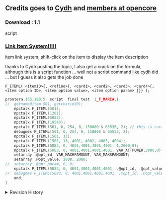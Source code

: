 ## Credits goes to [Cydh](https://rathena.org/board/topic/118548-release-script-command-itemlink-to-generate/) and [members at opencore](https://github.com/OpenKore/openkore/issues/2477)

### Download : 1.1
script


### [Link Item System!!!!!](http://herc.ws/board/topic/10701-link-item-system/)

item link system, shift-click on the item to display the item description

thanks to Cydh posting the topic, I also get a crack on the formula,  
although this is a script function ... well not a script command like cydh did ... but I guess it also gets the job done


`F_ITEML( <ItemID>{, <refine>{, <card1>, <card2>, <card3>, <card4>{, <item option ID>, <item option value>, <item option param> }}} );`

```c
prontera,155,180,5	script	final test	1_F_MARIA,{
//	getnameditem 501, getcharid(0);
	npctalk F_ITEML(501);
	npctalk F_ITEML(1201);
	npctalk F_ITEML(5083);
	npctalk F_ITEML(19543);
	npctalk F_ITEML(501, 0, 254, 0, 150000 & 65535, 2); // this is currently bug in hercules
	debugmes F_ITEML(501, 0, 254, 0, 150000 & 65535, 2);
	npctalk F_ITEML(1501, 13);
	npctalk F_ITEML(1501, 13, 4001, 4002, 4003, 4004);
	npctalk F_ITEML(5083, 0, 4001,4001,4001,4001, 1,2000,0);
	npctalk F_ITEML(5083, 0, 4001,4001,4001,4001, VAR_ATTPOWER,2000,0);
	setarray .@opt_id, VAR_MAXHPAMOUNT, VAR_MAXSPAMOUNT;
	setarray .@opt_value, 2000, 2000;
//	setarray .@opt_param, 0, 0;
	npctalk F_ITEML(5083, 0, 4001,4001,4001,4001, .@opt_id, .@opt_value, .@opt_param);
//	debugmes F_ITEML(5083, 0, 4001,4001,4001,4001, .@opt_id, .@opt_value, .@opt_param);
	end;
}
```

<details>
<summary>Revision History</summary>

script for testing

0.1 - script

0.2 - script
- fix the base62 value, now it breaks 64*64*64 value

0.3 - script
- add show costume option for equipments

0.4 - script
- add refine and cards

1.0 - script
- add item options

1.1 - script
- fix item options when using constants

</details>
